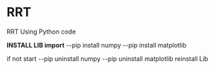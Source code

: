 # RRT
RRT Using Python code

**INSTALL LIB import**
--pip install numpy
--pip install matplotlib

if not start
--pip uninstall numpy
--pip uninstall matplotlib
reinstall Lib
